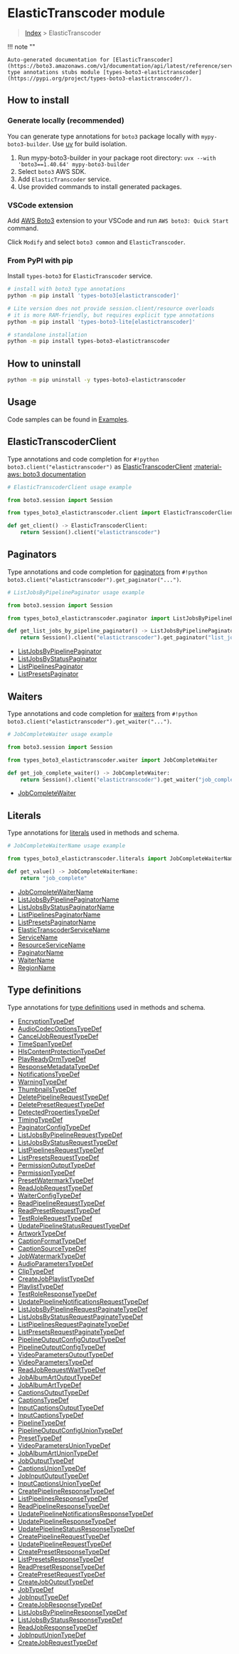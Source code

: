 #  ElasticTranscoder module

> [Index](../README.md) > ElasticTranscoder

!!! note ""

    Auto-generated documentation for [ElasticTranscoder](https://boto3.amazonaws.com/v1/documentation/api/latest/reference/services/elastictranscoder.html#elastictranscoder)
    type annotations stubs module [types-boto3-elastictranscoder](https://pypi.org/project/types-boto3-elastictranscoder/).

## How to install

### Generate locally (recommended)

You can generate type annotations for `boto3` package locally with `mypy-boto3-builder`.
Use [uv](https://docs.astral.sh/uv/getting-started/installation/) for build isolation.

1. Run mypy-boto3-builder in your package root directory: `uvx --with 'boto3==1.40.64' mypy-boto3-builder`
1. Select `boto3` AWS SDK.
1. Add `ElasticTranscoder` service.
1. Use provided commands to install generated packages.


### VSCode extension

Add [AWS Boto3](https://marketplace.visualstudio.com/items?itemName=Boto3typed.boto3-ide)
extension to your VSCode and run `AWS boto3: Quick Start` command.

Click `Modify` and select `boto3 common` and `ElasticTranscoder`.


### From PyPI with pip

Install `types-boto3` for `ElasticTranscoder` service.

```bash
# install with boto3 type annotations
python -m pip install 'types-boto3[elastictranscoder]'

# Lite version does not provide session.client/resource overloads
# it is more RAM-friendly, but requires explicit type annotations
python -m pip install 'types-boto3-lite[elastictranscoder]'

# standalone installation
python -m pip install types-boto3-elastictranscoder
```



## How to uninstall

```bash
python -m pip uninstall -y types-boto3-elastictranscoder
```

## Usage

Code samples can be found in [Examples](./usage.md).

## ElasticTranscoderClient

Type annotations and code completion for  `#!python boto3.client("elastictranscoder")` as [ElasticTranscoderClient](./client.md)
[:material-aws: boto3 documentation](https://boto3.amazonaws.com/v1/documentation/api/latest/reference/services/elastictranscoder.html#ElasticTranscoder.Client)

```python
# ElasticTranscoderClient usage example

from boto3.session import Session

from types_boto3_elastictranscoder.client import ElasticTranscoderClient

def get_client() -> ElasticTranscoderClient:
    return Session().client("elastictranscoder")
```


## Paginators

Type annotations and code completion for [paginators](./paginators.md)
from `#!python boto3.client("elastictranscoder").get_paginator("...")`.

```python
# ListJobsByPipelinePaginator usage example

from boto3.session import Session

from types_boto3_elastictranscoder.paginator import ListJobsByPipelinePaginator

def get_list_jobs_by_pipeline_paginator() -> ListJobsByPipelinePaginator:
    return Session().client("elastictranscoder").get_paginator("list_jobs_by_pipeline"))
```

- [ListJobsByPipelinePaginator](./paginators.md#listjobsbypipelinepaginator)
- [ListJobsByStatusPaginator](./paginators.md#listjobsbystatuspaginator)
- [ListPipelinesPaginator](./paginators.md#listpipelinespaginator)
- [ListPresetsPaginator](./paginators.md#listpresetspaginator)




## Waiters

Type annotations and code completion for [waiters](./waiters.md)
from `#!python boto3.client("elastictranscoder").get_waiter("...")`.

```python
# JobCompleteWaiter usage example

from boto3.session import Session

from types_boto3_elastictranscoder.waiter import JobCompleteWaiter

def get_job_complete_waiter() -> JobCompleteWaiter:
    return Session().client("elastictranscoder").get_waiter("job_complete")
```

- [JobCompleteWaiter](./waiters.md#jobcompletewaiter)







## Literals

Type annotations for [literals](./literals.md) used in methods and schema.

```python
# JobCompleteWaiterName usage example

from types_boto3_elastictranscoder.literals import JobCompleteWaiterName

def get_value() -> JobCompleteWaiterName:
    return "job_complete"
```

- [JobCompleteWaiterName](./literals.md#jobcompletewaitername)
- [ListJobsByPipelinePaginatorName](./literals.md#listjobsbypipelinepaginatorname)
- [ListJobsByStatusPaginatorName](./literals.md#listjobsbystatuspaginatorname)
- [ListPipelinesPaginatorName](./literals.md#listpipelinespaginatorname)
- [ListPresetsPaginatorName](./literals.md#listpresetspaginatorname)
- [ElasticTranscoderServiceName](./literals.md#elastictranscoderservicename)
- [ServiceName](./literals.md#servicename)
- [ResourceServiceName](./literals.md#resourceservicename)
- [PaginatorName](./literals.md#paginatorname)
- [WaiterName](./literals.md#waitername)
- [RegionName](./literals.md#regionname)




## Type definitions

Type annotations for [type definitions](./type_defs.md) used in methods and schema.

- [EncryptionTypeDef](./type_defs.md#encryptiontypedef)
- [AudioCodecOptionsTypeDef](./type_defs.md#audiocodecoptionstypedef)
- [CancelJobRequestTypeDef](./type_defs.md#canceljobrequesttypedef)
- [TimeSpanTypeDef](./type_defs.md#timespantypedef)
- [HlsContentProtectionTypeDef](./type_defs.md#hlscontentprotectiontypedef)
- [PlayReadyDrmTypeDef](./type_defs.md#playreadydrmtypedef)
- [ResponseMetadataTypeDef](./type_defs.md#responsemetadatatypedef)
- [NotificationsTypeDef](./type_defs.md#notificationstypedef)
- [WarningTypeDef](./type_defs.md#warningtypedef)
- [ThumbnailsTypeDef](./type_defs.md#thumbnailstypedef)
- [DeletePipelineRequestTypeDef](./type_defs.md#deletepipelinerequesttypedef)
- [DeletePresetRequestTypeDef](./type_defs.md#deletepresetrequesttypedef)
- [DetectedPropertiesTypeDef](./type_defs.md#detectedpropertiestypedef)
- [TimingTypeDef](./type_defs.md#timingtypedef)
- [PaginatorConfigTypeDef](./type_defs.md#paginatorconfigtypedef)
- [ListJobsByPipelineRequestTypeDef](./type_defs.md#listjobsbypipelinerequesttypedef)
- [ListJobsByStatusRequestTypeDef](./type_defs.md#listjobsbystatusrequesttypedef)
- [ListPipelinesRequestTypeDef](./type_defs.md#listpipelinesrequesttypedef)
- [ListPresetsRequestTypeDef](./type_defs.md#listpresetsrequesttypedef)
- [PermissionOutputTypeDef](./type_defs.md#permissionoutputtypedef)
- [PermissionTypeDef](./type_defs.md#permissiontypedef)
- [PresetWatermarkTypeDef](./type_defs.md#presetwatermarktypedef)
- [ReadJobRequestTypeDef](./type_defs.md#readjobrequesttypedef)
- [WaiterConfigTypeDef](./type_defs.md#waiterconfigtypedef)
- [ReadPipelineRequestTypeDef](./type_defs.md#readpipelinerequesttypedef)
- [ReadPresetRequestTypeDef](./type_defs.md#readpresetrequesttypedef)
- [TestRoleRequestTypeDef](./type_defs.md#testrolerequesttypedef)
- [UpdatePipelineStatusRequestTypeDef](./type_defs.md#updatepipelinestatusrequesttypedef)
- [ArtworkTypeDef](./type_defs.md#artworktypedef)
- [CaptionFormatTypeDef](./type_defs.md#captionformattypedef)
- [CaptionSourceTypeDef](./type_defs.md#captionsourcetypedef)
- [JobWatermarkTypeDef](./type_defs.md#jobwatermarktypedef)
- [AudioParametersTypeDef](./type_defs.md#audioparameterstypedef)
- [ClipTypeDef](./type_defs.md#cliptypedef)
- [CreateJobPlaylistTypeDef](./type_defs.md#createjobplaylisttypedef)
- [PlaylistTypeDef](./type_defs.md#playlisttypedef)
- [TestRoleResponseTypeDef](./type_defs.md#testroleresponsetypedef)
- [UpdatePipelineNotificationsRequestTypeDef](./type_defs.md#updatepipelinenotificationsrequesttypedef)
- [ListJobsByPipelineRequestPaginateTypeDef](./type_defs.md#listjobsbypipelinerequestpaginatetypedef)
- [ListJobsByStatusRequestPaginateTypeDef](./type_defs.md#listjobsbystatusrequestpaginatetypedef)
- [ListPipelinesRequestPaginateTypeDef](./type_defs.md#listpipelinesrequestpaginatetypedef)
- [ListPresetsRequestPaginateTypeDef](./type_defs.md#listpresetsrequestpaginatetypedef)
- [PipelineOutputConfigOutputTypeDef](./type_defs.md#pipelineoutputconfigoutputtypedef)
- [PipelineOutputConfigTypeDef](./type_defs.md#pipelineoutputconfigtypedef)
- [VideoParametersOutputTypeDef](./type_defs.md#videoparametersoutputtypedef)
- [VideoParametersTypeDef](./type_defs.md#videoparameterstypedef)
- [ReadJobRequestWaitTypeDef](./type_defs.md#readjobrequestwaittypedef)
- [JobAlbumArtOutputTypeDef](./type_defs.md#jobalbumartoutputtypedef)
- [JobAlbumArtTypeDef](./type_defs.md#jobalbumarttypedef)
- [CaptionsOutputTypeDef](./type_defs.md#captionsoutputtypedef)
- [CaptionsTypeDef](./type_defs.md#captionstypedef)
- [InputCaptionsOutputTypeDef](./type_defs.md#inputcaptionsoutputtypedef)
- [InputCaptionsTypeDef](./type_defs.md#inputcaptionstypedef)
- [PipelineTypeDef](./type_defs.md#pipelinetypedef)
- [PipelineOutputConfigUnionTypeDef](./type_defs.md#pipelineoutputconfiguniontypedef)
- [PresetTypeDef](./type_defs.md#presettypedef)
- [VideoParametersUnionTypeDef](./type_defs.md#videoparametersuniontypedef)
- [JobAlbumArtUnionTypeDef](./type_defs.md#jobalbumartuniontypedef)
- [JobOutputTypeDef](./type_defs.md#joboutputtypedef)
- [CaptionsUnionTypeDef](./type_defs.md#captionsuniontypedef)
- [JobInputOutputTypeDef](./type_defs.md#jobinputoutputtypedef)
- [InputCaptionsUnionTypeDef](./type_defs.md#inputcaptionsuniontypedef)
- [CreatePipelineResponseTypeDef](./type_defs.md#createpipelineresponsetypedef)
- [ListPipelinesResponseTypeDef](./type_defs.md#listpipelinesresponsetypedef)
- [ReadPipelineResponseTypeDef](./type_defs.md#readpipelineresponsetypedef)
- [UpdatePipelineNotificationsResponseTypeDef](./type_defs.md#updatepipelinenotificationsresponsetypedef)
- [UpdatePipelineResponseTypeDef](./type_defs.md#updatepipelineresponsetypedef)
- [UpdatePipelineStatusResponseTypeDef](./type_defs.md#updatepipelinestatusresponsetypedef)
- [CreatePipelineRequestTypeDef](./type_defs.md#createpipelinerequesttypedef)
- [UpdatePipelineRequestTypeDef](./type_defs.md#updatepipelinerequesttypedef)
- [CreatePresetResponseTypeDef](./type_defs.md#createpresetresponsetypedef)
- [ListPresetsResponseTypeDef](./type_defs.md#listpresetsresponsetypedef)
- [ReadPresetResponseTypeDef](./type_defs.md#readpresetresponsetypedef)
- [CreatePresetRequestTypeDef](./type_defs.md#createpresetrequesttypedef)
- [CreateJobOutputTypeDef](./type_defs.md#createjoboutputtypedef)
- [JobTypeDef](./type_defs.md#jobtypedef)
- [JobInputTypeDef](./type_defs.md#jobinputtypedef)
- [CreateJobResponseTypeDef](./type_defs.md#createjobresponsetypedef)
- [ListJobsByPipelineResponseTypeDef](./type_defs.md#listjobsbypipelineresponsetypedef)
- [ListJobsByStatusResponseTypeDef](./type_defs.md#listjobsbystatusresponsetypedef)
- [ReadJobResponseTypeDef](./type_defs.md#readjobresponsetypedef)
- [JobInputUnionTypeDef](./type_defs.md#jobinputuniontypedef)
- [CreateJobRequestTypeDef](./type_defs.md#createjobrequesttypedef)

